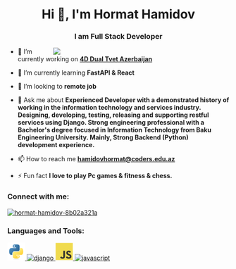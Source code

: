 <h1 align="center">Hi 👋, I'm Hormat Hamidov</h1>
<h3 align="center">I am Full Stack Developer</h3>
<img align='right' width = "400" src = "https://media4.giphy.com/media/qgQUggAC3Pfv687qPC/giphy.gif">


- 🔭 I’m currently working on **<a href = "https://dualvet.az/default.aspx" target = "blank"> 4D Dual Tvet Azerbaijan </a>**

- 🌱 I’m currently learning **FastAPI & React**

- 👯 I’m looking to **remote job**

- 💬 Ask me about **Experienced Developer with a demonstrated history of working in the information technology and services industry. Designing, developing, testing, releasing and supporting restful services using Django. Strong engineering professional with a Bachelor's degree focused in Information Technology from Baku Engineering University. Mainly, Strong Backend (Python) development experience.**

- 📫 How to reach me **hamidovhormat@coders.edu.az**

- ⚡ Fun fact **I love to play Pc games & fitness & chess.**

<h3 align="left">Connect with me:</h3>
<p align="left">
<a href="https://linkedin.com/in/hormat-hamidov-8b02a321a" target="blank"><img align="center" src="https://raw.githubusercontent.com/rahuldkjain/github-profile-readme-generator/master/src/images/icons/Social/linked-in-alt.svg" alt="hormat-hamidov-8b02a321a" height="30" width="40" /></a>
</p>

<h3 align="left">Languages and Tools:</h3>
<p align="left"> <a href="https://www.python.org" target="_blank" rel="noreferrer"><img src="https://raw.githubusercontent.com/devicons/devicon/master/icons/python/python-original.svg" alt="python" width="40" height="40"/> </a> <a href="https://www.djangoproject.com/" target="_blank" rel="noreferrer"> <img src="https://cdn.worldvectorlogo.com/logos/django.svg" alt="django" width="40" height="40"/> </a> <a href="https://developer.mozilla.org/en-US/docs/Web/JavaScript" target="_blank" rel="noreferrer"> <img src="https://raw.githubusercontent.com/devicons/devicon/master/icons/javascript/javascript-original.svg" alt="javascript" width="40" height="40"/>  <img src="https://upload.wikimedia.org/wikipedia/commons/thumb/a/a7/React-icon.svg/1200px-React-icon.svg.png" alt="javascript" width="50" height="40"/> </p>

